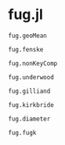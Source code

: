 # fug.jl

```@docs
fug.geoMean
```
```@docs
fug.fenske
```
```@docs
fug.nonKeyComp
```
```@docs
fug.underwood
```
```@docs
fug.gilliand
```
```@docs
fug.kirkbride
```
```@docs
fug.diameter
```
```@docs
fug.fugk
```